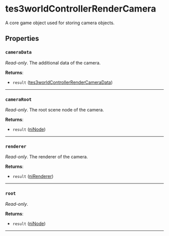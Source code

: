 <!---
	This file is autogenerated. Do not edit this file manually. Your changes will be ignored.
	More information: https://github.com/MWSE/MWSE/tree/master/docs
-->

# tes3worldControllerRenderCamera
<div class="search_terms" style="display: none">tes3worldcontrollerrendercamera, worldcontrollerrendercamera</div>

A core game object used for storing camera objects.

## Properties

### `cameraData`
<div class="search_terms" style="display: none">cameradata</div>

*Read-only*. The additional data of the camera.

**Returns**:

* `result` ([tes3worldControllerRenderCameraData](../../types/tes3worldControllerRenderCameraData))

***

### `cameraRoot`
<div class="search_terms" style="display: none">cameraroot</div>

*Read-only*. The root scene node of the camera.

**Returns**:

* `result` ([niNode](../../types/niNode))

***

### `renderer`
<div class="search_terms" style="display: none">renderer</div>

*Read-only*. The renderer of the camera.

**Returns**:

* `result` ([niRenderer](../../types/niRenderer))

***

### `root`
<div class="search_terms" style="display: none">root</div>

*Read-only*. 

**Returns**:

* `result` ([niNode](../../types/niNode))

***

